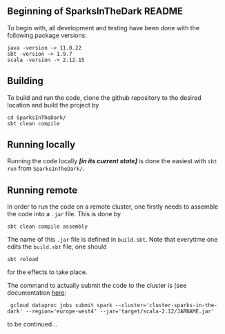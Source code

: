 ## Beginning of SparksInTheDark README

To begin with, all development and testing have been done with the following package versions: 

```
java -version -> 11.0.22
sbt -version -> 1.9.7
scala -version -> 2.12.15
```

## Building

To build and run the code, clone the github repository to the desired location and build the project by
```
cd SparksInTheDark/
sbt clean compile
```

## Running locally
Running the code locally _**[in its current state]**_ is done the easiest with ```sbt run``` from ```SparksInTheDark/```.

## Running remote
In order to run the code on a remote cluster, one firstly needs to assemble the code into a ```.jar``` file. This is done by 
```
sbt clean compile assembly
```
The name of this ```.jar``` file is defined in ```build.sbt```. Note that everytime one edits the ```build.sbt``` file, one should
```
sbt reload
```
for the effects to take place.

The command to actually submit the code to the cluster is (see documentation [here](https://cloud.google.com/sdk/gcloud/reference/dataproc/jobs/submit/spark):
```
 gcloud dataproc jobs submit spark --cluster='cluster-sparks-in-the-dark' --region='europe-west4' --jar='target/scala-2.12/JARNAME.jar'
```

to be continued... 


